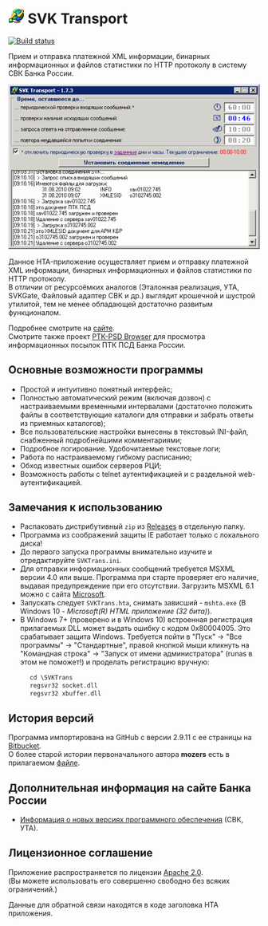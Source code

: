 # ![svktrans.png](docs/images/svktrans.png) SVK Transport
[![Build status](https://ci.appveyor.com/api/projects/status/1mvedcg27p6n7aj0?svg=true)](https://ci.appveyor.com/project/diev/svk-transport-hta)

Прием и отправка платежной XML информации, бинарных информационных и файлов 
статистики по HTTP протоколу в систему СВК Банка России.  

![Рабочее окно приложения](docs/images/screen.png)

Данное HTA-приложение осуществляет прием и отправку платежной XML информации, 
бинарных информационных и файлов статистики по HTTP протоколу.  
В отличии от ресурсоёмких аналогов (Эталонная реализация, УТА, SVKGate, 
Файловый адаптер СВК и др.) выглядит крошечной и шустрой утилитой, 
тем не менее обладающей достаточно развитым функционалом.

Подробнее смотрите на [сайте](http://diev.github.io/SVK-Transport-hta).  
Смотрите также проект 
[PTK-PSD Browser](http://diev.github.io/PTK-PSD-Browser-hta) для просмотра 
информационных посылок ПТК ПСД Банка России.

## Основные возможности программы

* Простой и интуитивно понятный интерфейс;
* Полностью автоматический режим (включая дозвон) с настраиваемыми временными 
интервалами (достаточно положить файлы в соответствующие каталоги для отправки 
и забрать ответы из приемных каталогов);
* Все пользовательские настройки вынесены в текстовый INI-файл, снабженный 
подробнейшими комментариями;
* Подробное логирование. Удобочитаемые текстовые логи;
* Работа по настраиваемому гибкому расписанию;
* Обход известных ошибок серверов РЦИ;
* Возможность работы с telnet аутентификацией и с раздельной 
web-аутентификацией.

## Замечания к использованию

* Распаковать дистрибутивный `zip` из 
[Releases](https://github.com/diev/SVK-Transport/releases) в отдельную папку.
* Программа из соображений защиты IE работает только с локального диска!
* До первого запуска программы внимательно изучите и отредактируйте 
`SVKTrans.ini`.
* Для отправки информационных сообщений требуется MSXML версии 4.0 или выше. 
Программа при старте проверяет его наличие, выдавая предупреждение при его 
отсутствии. Загрузить MSXML 6.1 можно с сайта 
[Microsoft](http://www.microsoft.com/downloads/details.aspx?FamilyID=d21c292c-368b-4ce1-9dab-3e9827b70604&displayLang=ru).
* Запускать следует `SVKTrans.hta`, снимать зависший - `mshta.exe` 
(В Windows 10 - *Microsoft(R) HTML приложение (32 бита)*).
* В Windows 7+ (проверено и в Windows 10) встроенная регистрация прилагаемых 
DLL может выдать ошибку с кодом 0x80004005. Это срабатывает защита Windows. 
Требуется пойти в "Пуск" -> "Все программы" -> "Стандартные", правой кнопкой 
мыши кликнуть на "Командная строка" -> "Запуск от имени администратора" 
(runas в этом не поможет!) и проделать регистрацию вручную:

```
      cd \SVKTrans
      regsvr32 socket.dll
      regsvr32 xbuffer.dll
```

## История версий

Программа импортирована на GitHub с версии 2.9.11 с ее страницы на 
[Bitbucket](https://bitbucket.org/html-applications/svk-transport).  
О более старой истории первоначального автора **mozers** есть в прилагаемом 
[файле](docs/changelog.md).

## Дополнительная информация на сайте Банка России

* [Информация о новых версиях программного обеспечения](http://www.cbr.ru/mcirabis/?PrtId=itest) 
(СВК, УТА).

## Лицензионное соглашение

Приложение распространяется по лицензии [Apache 2.0](LICENSE).  
(Вы можете использовать его совершенно свободно без всяких ограничений.)

Данные для обратной связи находятся в коде заголовка HTA приложения.
